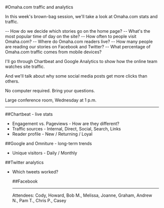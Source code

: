 #Omaha.com traffic and analytics

In this week's brown-bag session, we'll take a look at Omaha.com stats and traffic. 
 
-- How do we decide which stories go on the home page?
-- What's the most popular time of day on the site? 
-- How often to people visit Omaha.com?
-- Where do Omaha.com readers live? 
-- How many people are reading our stories on Facebook and Twitter?
-- What percentage of Omaha.com traffic comes from mobile devices?
 
I'll go through Chartbeat and Google Analytics to show how the online team watches site traffic. 
 
And we'll talk about why some social media posts get more clicks than others.
 
No computer required. Bring your questions.
 
Large conference room, Wednesday at 1 p.m.

------------------------------------------------------------------------------------------
 
##Chartbeat - live stats
<ul>
<li> Engagement vs. Pageviews - How are they different?</li>
<li> Traffic sources - Internal, Direct, Social, Search, Links</li>
<li> Reader profile - New / Returning / Loyal</li>
</ul>

##Google and Omniture - long-term trends
<ul>
<li> Unique visitors - Daily / Monthly</li>
</ul>

##Twitter analytics
<ul>
<li>Which tweets worked?</li>

##Facebook

-----------------------------------
Attendees: Cody, Howard, Bob M., Melissa, Joanne, Graham, Andrew N., Pam T., Chris P., Casey

